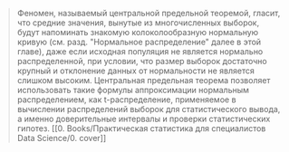 > Феномен, называемый центральной предельной теоремой, гласит, что средние значения, вынутые из многочисленных выборок, будут напоминать знакомую колоколообразную нормальную кривую (см. разд. "Нормальное распределение" далее в этой главе), даже если исходная популяция не является нормально распределенной, при условии, что размер выборок достаточно крупный и отклонение данных от нормальности не является слишком высоким. Центральная предельная теорема позволяет использовать такие формулы аппроксимации нормальным распределением, как t-распределение, применяемое в вычислении распределений выборок для статистического вывода, а именно доверительные интервалы и проверки статистических гипотез. [[0. Books/Практическая статистика для специалистов Data Science/0. cover]]

